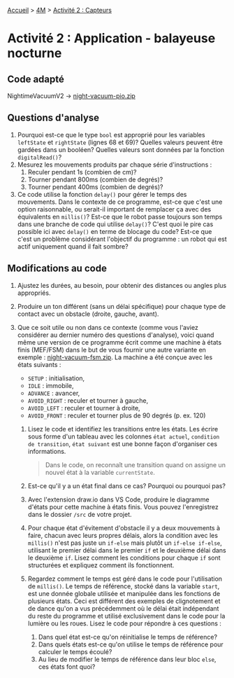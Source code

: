 [Accueil](./index.md) > [4M](./acceuil4M.md#projet-7--mouvement-avec-mission) > [Activité 2 : Capteurs](./p7-4m_act2.md)

# Activité 2 : Application - balayeuse nocturne

## Code adapté

NightimeVacuumV2 -> [night-vacuum-pio.zip](./code/platformio/night-vacuum-pio.zip)

## Questions d'analyse

1. Pourquoi est-ce que le type `bool` est approprié pour les variables `leftState` et `rightState` (lignes 68 et 69)? Quelles valeurs peuvent être gardées dans un booléen? Quelles valeurs sont données par la fonction `digitalRead()`?
2. Mesurez les mouvements produits par chaque série d'instructions :
   1. Reculer pendant 1s (combien de cm)?
   2. Tourner pendant 800ms (combien de degrés)?
   3. Tourner pendant 400ms (combien de degrés)?
3. Ce code utilise la fonction `delay()` pour gérer le temps des mouvements. Dans le contexte de ce programme, est-ce que c'est une option raisonnable, ou serait-il important de remplacer ça avec des équivalents en `millis()`? Est-ce que le robot passe toujours son temps dans une branche de code qui utilise `delay()`? C'est quoi le pire cas possible ici avec `delay()` en terme de blocage du code? Est-ce que c'est un problème considérant l'objectif du programme : un robot qui est actif uniquement quand il fait sombre?

## Modifications au code

1. Ajustez les durées, au besoin, pour obtenir des distances ou angles plus appropriés.
2. Produire un ton différent (sans un délai spécifique) pour chaque type de contact avec un obstacle (droite, gauche, avant).
3. Que ce soit utile ou non dans ce contexte (comme vous l'aviez considérer au dernier numéro des questions d'analyse), voici quand même une version de ce programme écrit comme une machine à états finis (MEF/FSM) dans le but de vous fournir une autre variante en exemple : [night-vacuum-fsm.zip](./code/platformio/night-vacuum-fsm-pio.zip). La machine a été conçue avec les états suivants :
   - `SETUP` : initialisation,
   - `IDLE` : immobile,
   - `ADVANCE` : avancer,
   - `AVOID_RIGHT` : reculer et tourner à gauche,
   - `AVOID_LEFT` : reculer et tourner à droite,
   - `AVOID_FRONT` : reculer et tourner plus de 90 degrés (p. ex. 120)

   1. Lisez le code et identifiez les transitions entre les états. Les écrire sous forme d'un tableau avec les colonnes `état actuel`, `condition de transition`, `état suivant` est une bonne façon d'organiser ces informations. 
      > Dans le code, on reconnaît une transition quand on assigne un nouvel état à la variable `currentState`.

   2. Est-ce qu'il y a un état final dans ce cas? Pourquoi ou pourquoi pas?

   3. Avec l'extension draw.io dans VS Code, produire le diagramme d'états pour cette machine à états finis. Vous pouvez l'enregistrez dans le dossier `/src` de votre projet.
   
   4. Pour chaque état d'évitement d'obstacle il y a deux mouvements à faire, chacun avec leurs propres délais, alors la condition avec les `millis()` n'est pas juste un `if-else` mais plutôt un	`if-else if-else`, utilisant le premier délai dans le premier `if` et le deuxième délai dans le deuxième `if`. Lisez comment les conditions pour chaque `if` sont structurées et expliquez comment ils fonctionnent.
   
   5. Regardez comment le temps est géré dans le code pour l'utilisation de `millis()`. Le temps de référence, stocké dans la variable `start`, est une donnée globale utilisée et manipulée dans les fonctions de plusieurs états. Ceci est différent des exemples de clignotement et de dance qu'on a vus précédemment où le délai était indépendant du reste du programme et utilisé exclusivement dans le code pour la lumière ou les roues. Lisez le code pour répondre à ces questions :
      1. Dans quel état est-ce qu'on réinitialise le temps de référence?
      2. Dans quels états est-ce qu'on utilise le temps de référence pour calculer le temps écoulé?
      3. Au lieu de modifier le temps de référence dans leur bloc `else`, ces états font quoi?
